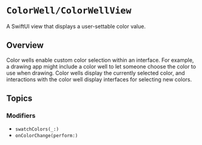 # ``ColorWell/ColorWellView``

A SwiftUI view that displays a user-settable color value.

## Overview

Color wells enable custom color selection within an interface. For example, a drawing app might include a color well to let someone choose the color to use when drawing. Color wells display the currently selected color, and interactions with the color well display interfaces for selecting new colors.

## Topics

### Modifiers

- ``swatchColors(_:)``
- ``onColorChange(perform:)``
